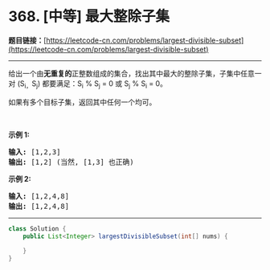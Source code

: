 # 368. [中等] 最大整除子集

**题目链接：**[https://leetcode-cn.com/problems/largest-divisible-subset](https://leetcode-cn.com/problems/largest-divisible-subset)

---

<div class="content__1Y2H">
 <div class="notranslate">
  <p>给出一个由<strong>无重复的</strong>正整数组成的集合，找出其中最大的整除子集，子集中任意一对 (S<sub>i，</sub>S<sub>j</sub>) 都要满足：S<sub>i</sub> % S<sub>j</sub> = 0 或 S<sub>j</sub> % S<sub>i</sub> = 0。</p> 
  <p>如果有多个目标子集，返回其中任何一个均可。</p> 
  <p>&nbsp;</p> 
  <p><strong>示例 1:</strong></p> 
  <pre class="language-text"><strong>输入:</strong> [1,2,3]
<strong>输出:</strong> [1,2] (当然, [1,3] 也正确)
</pre> 
  <p><strong>示例 2:</strong></p> 
  <pre class="language-text"><strong>输入:</strong> [1,2,4,8]
<strong>输出:</strong> [1,2,4,8]
</pre> 
 </div>
</div>

---

```java
class Solution {
    public List<Integer> largestDivisibleSubset(int[] nums) {
        
    }
}
```